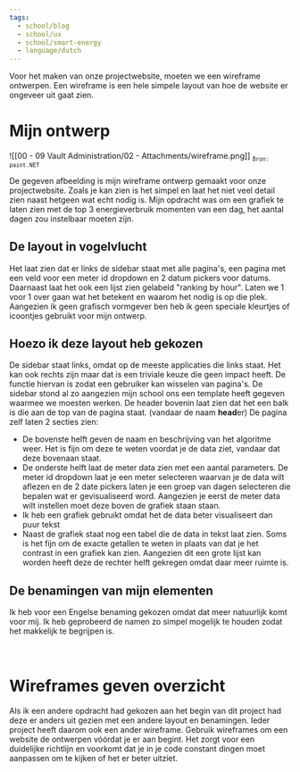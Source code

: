 ```yaml
---
tags:
  - school/blog
  - school/ux
  - school/smart-energy
  - language/dutch
---
```

Voor het maken van onze projectwebsite, moeten we een wireframe ontwerpen. Een wireframe is een hele simpele layout van hoe de website er ongeveer uit gaat zien.

# Mijn ontwerp
![[00 - 09 Vault Administration/02 - Attachments/wireframe.png]]
<sub>``Bron: paint.NET``</sub>

De gegeven afbeelding is mijn wireframe ontwerp gemaakt voor onze projectwebsite. Zoals je kan zien is het simpel en laat het niet veel detail zien naast hetgeen wat echt nodig is. 
Mijn opdracht was om een grafiek te laten zien met de top 3 energieverbruik momenten van een dag, het aantal dagen zou instelbaar moeten zijn.

## De layout in vogelvlucht
Het laat zien dat er links de sidebar staat met alle pagina's, een pagina met een veld voor een meter id dropdown en 2 datum pickers voor datums. 
Daarnaast laat het ook een lijst zien gelabeld "ranking by hour". 
Laten we 1 voor 1 over gaan wat het betekent en waarom het nodig is op die plek.
Aangezien ik geen grafisch vormgever ben heb ik geen speciale kleurtjes of icoontjes gebruikt voor mijn ontwerp.

## Hoezo ik deze layout heb gekozen
De sidebar staat links, omdat op de meeste applicaties die links staat. Het kan ook rechts zijn maar dat is een triviale keuze die geen impact heeft. De functie hiervan is zodat een gebruiker kan wisselen van pagina's. De sidebar stond al zo aangezien mijn school ons een template heeft gegeven waarmee we moesten werken.
De header bovenin laat zien dat het een balk is die aan de top van de pagina staat. (vandaar de naam **head**er)
De pagina zelf laten 2 secties zien:
- De bovenste helft geven de naam en beschrijving van het algoritme weer. Het is fijn om deze te weten voordat je de data ziet, vandaar dat deze bovenaan staat.
- De onderste helft laat de meter data zien met een aantal parameters. De meter id dropdown laat je een meter selecteren waarvan je de data wilt aflezen en de 2 date pickers laten je een groep van dagen selecteren die bepalen wat er gevisualiseerd word. Aangezien je eerst de meter data wilt instellen moet deze boven de grafiek staan staan.
- Ik heb een grafiek gebruikt omdat het de data beter visualiseert dan puur tekst
- Naast de grafiek staat nog een tabel die de data in tekst laat zien. Soms is het fijn om de exacte getallen te weten in plaats van dat je het contrast in een grafiek kan zien. Aangezien dit een grote lijst kan worden heeft deze de rechter helft gekregen omdat daar meer ruimte is.

## De benamingen van mijn elementen
Ik heb voor een Engelse benaming gekozen omdat dat meer natuurlijk komt voor mij. Ik heb geprobeerd de namen zo simpel mogelijk te houden zodat het makkelijk te begrijpen is.
<br>
<br>
<br>
# Wireframes geven overzicht
Als ik een andere opdracht had gekozen aan het begin van dit project had deze er anders uit gezien met een andere layout en benamingen. Ieder project heeft daarom ook een ander wireframe.
Gebruik wireframes om een website de ontwerpen vóórdat je er aan begint. Het zorgt voor een duidelijke richtlijn en voorkomt dat je in je code constant dingen moet aanpassen om te kijken of het er beter uitziet. 